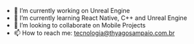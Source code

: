 
- 🔭 I’m currently working on Unreal Engine
- 🌱 I’m currently learning React Native, C++ and Unreal Engine
- 👯 I’m looking to collaborate on Mobile Projects
- 📫 How to reach me: tecnologia@thyagosampaio.com.br


